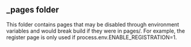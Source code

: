 ## \_pages folder

This folder contains pages that may be disabled through environment variables
and would break build if they were in pages/. For example, the register page is
only used if process.env.ENABLE_REGISTRATION=1.
